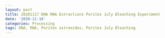 ```yaml
---
layout: post
title: 20201117 DNA RNA Extractions Porites July Bleaching Experiment
date: '2020-11-18'
categories: Processing
tags: DNA, RNA, Porites astreoides, Porites July Bleaching
---
```

